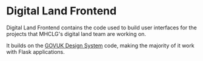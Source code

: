 Digital Land Frontend
=====================

Digital Land Frontend contains the code used to build user interfaces for the projects that MHCLG's digital land team are working on.

It builds on the [GOVUK Design System](https://github.com/alphagov/govuk-frontend) code, making the majority of it work with Flask applications.

